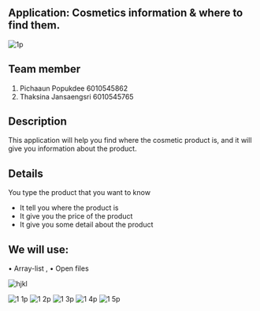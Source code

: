 ## Application: Cosmetics information & where to find them. 
![1p](https://user-images.githubusercontent.com/32285839/32406404-6f10c2a4-c1aa-11e7-9676-7e0b767a89ad.jpg)

## Team member
1. Pichaaun Popukdee	6010545862 
2. Thaksina Jansaengsri 	6010545765


## Description 
This application will help you find where the cosmetic product is, and it will give you information about the product. 

## Details
You type the product that you want to know

  -	It tell you where the product is  
  -	It give you the price of the product
  -	It give you some detail about the product
  
## We will use:   
•	Array-list , •	Open files


 
![hjkl](https://user-images.githubusercontent.com/32285839/32406456-4744e948-c1ab-11e7-8f42-dd19c753130d.png)
  
![1 1p](https://user-images.githubusercontent.com/32285839/32406449-3b451c58-c1ab-11e7-86a4-db7ef5208c99.jpg)
![1 2p](https://user-images.githubusercontent.com/32285839/32406450-3c19b0ee-c1ab-11e7-8a6d-aac76c55395a.jpg)
![1 3p](https://user-images.githubusercontent.com/32285839/32406451-3d140b5c-c1ab-11e7-8095-2256271e7ea7.jpg)
![1 4p](https://user-images.githubusercontent.com/32285839/32406452-3dba9d3c-c1ab-11e7-92f5-f131517dec60.jpg)
![1 5p](https://user-images.githubusercontent.com/32285839/32406453-3f1c9aea-c1ab-11e7-8f64-4268fe382bdd.jpg)


 
